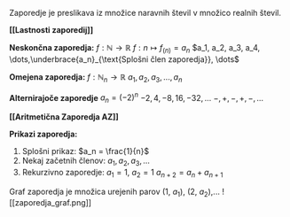  Zaporedje je preslikava iz množice naravnih števil v množico realnih števil.

**[[Lastnosti zaporedij]]**
 
**Neskončna zaporedja:**
 $f: \mathbb{N} \rightarrow \mathbb{R}$
 $f: n \mapsto f_{(n)}=a_n$
$a_1, a_2, a_3, a_4, \dots,\underbrace{a_n}_{\text{Splošni člen zaporedja}}, \dots$

**Omejena zaporedja:**
 $f: \mathbb{N}_n \rightarrow \mathbb{R}$
  $a_1, a_2, a_3,..., a_n$

**Alternirajoče zaporedje**
$a_n = (-2)^n$
$-2, 4, -8, 16, -32,\dots$
$-, +, -, +, -,\dots$

**[[Aritmetična Zaporedja AZ]]**

**Prikazi zaporedja:**
1. Splošni prikaz:
$a_n = \frac{1}{n}$
2. Nekaj začetnih členov:
$a_1, a_2, a_3,\dots$
3. Rekurzivno zaporedje:
$a_1 = 1$, $a_2 = 1$
$a_{n + 2} = a_n + a_{n + 1}$


Graf zaporedja je množica urejenih parov (1, $a_1$), (2, $a_2$),...
![[zaporedja_graf.png]]